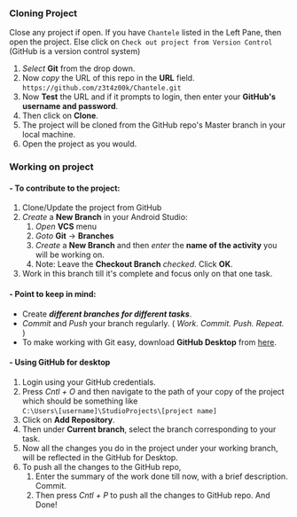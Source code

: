 ### Cloning Project
Close any project if open.
If you have `Chantele` listed in the Left Pane, then open the project.
Else click on `Check out project from Version Control` (GitHub is a version control system)
  1. *Select* **Git** from the drop down.
  2. Now *copy* the URL of this repo in the **URL** field.\
    ```
      https://github.com/z3t4z00k/Chantele.git
    ```
  3. Now **Test** the URL and if it prompts to login, then enter your **GitHub's username and password**.
  4. Then click on **Clone**.
  5. The project will be cloned from the GitHub repo's Master branch in your local machine.
  6. Open the project as you would.

### Working on project
#### - To contribute to the project:
  1. Clone/Update the project from GitHub
  2. *Create* a **New Branch** in your Android Studio:
     1. *Open* **VCS** menu
     2. *Goto* **Git** -> **Branches**
     3. *Create* a **New Branch** and then *enter* the **name of the activity** you will be working on.
     4. Note: Leave the **Checkout Branch** *checked*. Click **OK**.
  3. Work in this branch till it's complete and focus only on that one task.
#### - Point to keep in mind:
   - Create **_different branches for different tasks_**.
   - *Commit* and *Push* your branch regularly. ( *Work. Commit. Push. Repeat.* )
   - To make working with Git easy, download **GitHub Desktop** from [here](https://desktop.github.com/).
#### - Using GitHub for desktop
  1. Login using your GitHub credentials.
  2. Press *Cntl + O* and then navigate to the path of your copy of the project which should be something like\
    ```
    C:\Users\[username]\StudioProjects\[project name]
    ```
  3. Click on **Add Repository**.
  4. Then under **Current branch**, select the branch corresponding to your task.
  5. Now all the changes you do in the project under your working branch, will be reflected in the GitHub for Desktop.
  6. To push all the changes to the GitHub repo,
     1. Enter the summary of the work done till now, with a brief description. Commit.
     2. Then press *Cntl + P* to push all the changes to GitHub repo. And Done!
